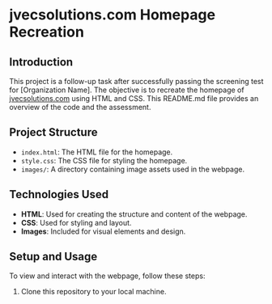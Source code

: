 # jvecsolutions.com Homepage Recreation

## Introduction
This project is a follow-up task after successfully passing the screening test for [Organization Name]. The objective is to recreate the homepage of [jvecsolutions.com](https://jvecsolutions.com) using HTML and CSS. This README.md file provides an overview of the code and the assessment.

## Project Structure
- `index.html`: The HTML file for the homepage.
- `style.css`: The CSS file for styling the homepage.
- `images/`: A directory containing image assets used in the webpage.

## Technologies Used
- **HTML**: Used for creating the structure and content of the webpage.
- **CSS**: Used for styling and layout.
- **Images**: Included for visual elements and design.

## Setup and Usage
To view and interact with the webpage, follow these steps:

1. Clone this repository to your local machine.
